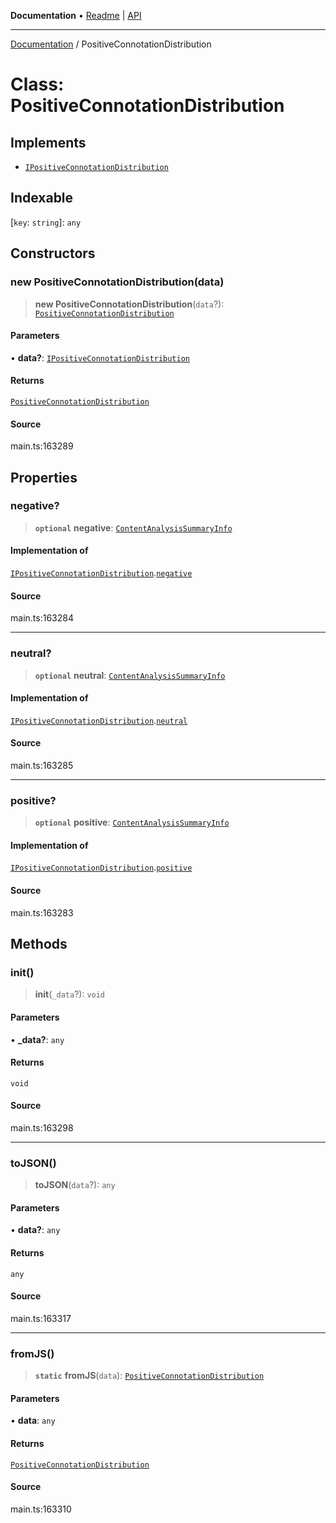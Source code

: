 **Documentation** • [Readme](../README.md) \| [API](../globals.md)

***

[Documentation](../README.md) / PositiveConnotationDistribution

# Class: PositiveConnotationDistribution

## Implements

- [`IPositiveConnotationDistribution`](../interfaces/IPositiveConnotationDistribution.md)

## Indexable

 \[`key`: `string`\]: `any`

## Constructors

### new PositiveConnotationDistribution(data)

> **new PositiveConnotationDistribution**(`data`?): [`PositiveConnotationDistribution`](PositiveConnotationDistribution.md)

#### Parameters

• **data?**: [`IPositiveConnotationDistribution`](../interfaces/IPositiveConnotationDistribution.md)

#### Returns

[`PositiveConnotationDistribution`](PositiveConnotationDistribution.md)

#### Source

main.ts:163289

## Properties

### negative?

> **`optional`** **negative**: [`ContentAnalysisSummaryInfo`](ContentAnalysisSummaryInfo.md)

#### Implementation of

[`IPositiveConnotationDistribution`](../interfaces/IPositiveConnotationDistribution.md).[`negative`](../interfaces/IPositiveConnotationDistribution.md#negative)

#### Source

main.ts:163284

***

### neutral?

> **`optional`** **neutral**: [`ContentAnalysisSummaryInfo`](ContentAnalysisSummaryInfo.md)

#### Implementation of

[`IPositiveConnotationDistribution`](../interfaces/IPositiveConnotationDistribution.md).[`neutral`](../interfaces/IPositiveConnotationDistribution.md#neutral)

#### Source

main.ts:163285

***

### positive?

> **`optional`** **positive**: [`ContentAnalysisSummaryInfo`](ContentAnalysisSummaryInfo.md)

#### Implementation of

[`IPositiveConnotationDistribution`](../interfaces/IPositiveConnotationDistribution.md).[`positive`](../interfaces/IPositiveConnotationDistribution.md#positive)

#### Source

main.ts:163283

## Methods

### init()

> **init**(`_data`?): `void`

#### Parameters

• **\_data?**: `any`

#### Returns

`void`

#### Source

main.ts:163298

***

### toJSON()

> **toJSON**(`data`?): `any`

#### Parameters

• **data?**: `any`

#### Returns

`any`

#### Source

main.ts:163317

***

### fromJS()

> **`static`** **fromJS**(`data`): [`PositiveConnotationDistribution`](PositiveConnotationDistribution.md)

#### Parameters

• **data**: `any`

#### Returns

[`PositiveConnotationDistribution`](PositiveConnotationDistribution.md)

#### Source

main.ts:163310
